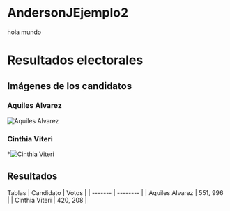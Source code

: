 # AndersonJEjemplo2

hola mundo

# Resultados electorales 

## Imágenes de los candidatos
### Aquiles Alvarez
![Aquiles Alvarez](https://www.google.com/url?sa=i&url=https%3A%2F%2Fwww.primicias.ec%2Fnoticias%2Fpolitica%2Faquiles-alvarez-candidatura-alcaldia-guayaquil-elecciones-seccionales-ecuador%2F&psig=AOvVaw3ZcfhDfpJIkVO8MpbJ7qO7&ust=1675982825453000&source=images&cd=vfe&ved=0CBAQjRxqFwoTCMiu9tmAh_0CFQAAAAAdAAAAABAJ)
### Cinthia Viteri
*![Cinthia Viteri](https://github.com/AnJoGar/AndersonJEjemplo2/blob/main/Cynthia_Viteri_2023.jpg)

## Resultados 

Tablas 
| Candidato | Votos   |
| ------- | -------- |
| Aquiles Alvarez  | 551, 996   |
| Cinthia Viteri   | 420, 208   |
